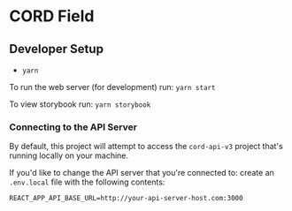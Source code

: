 # CORD Field

## Developer Setup

- `yarn`

To run the web server (for development) run: `yarn start`

To view storybook run: `yarn storybook`

### Connecting to the API Server

By default, this project will attempt to access the `cord-api-v3` project that's running locally on your machine.

If you'd like to change the API server that you're connected to: create an `.env.local` file with the following contents:

```
REACT_APP_API_BASE_URL=http://your-api-server-host.com:3000
```
